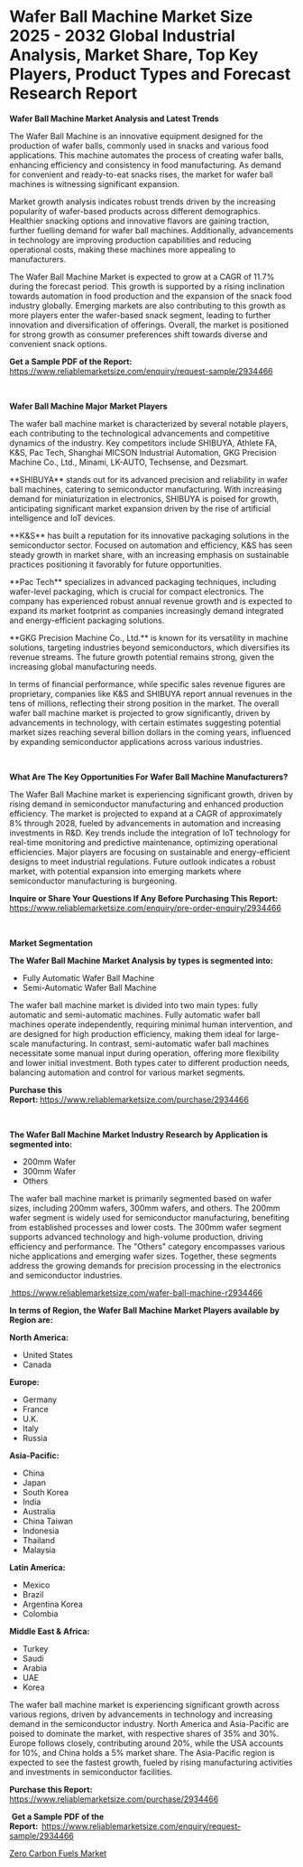 <p><h1>Wafer Ball Machine Market Size 2025 - 2032 Global Industrial Analysis, Market Share, Top Key Players, Product Types and Forecast Research Report</h1></p><p><strong>Wafer Ball Machine Market Analysis and Latest Trends</strong></p>
<p><p>The Wafer Ball Machine is an innovative equipment designed for the production of wafer balls, commonly used in snacks and various food applications. This machine automates the process of creating wafer balls, enhancing efficiency and consistency in food manufacturing. As demand for convenient and ready-to-eat snacks rises, the market for wafer ball machines is witnessing significant expansion.</p><p>Market growth analysis indicates robust trends driven by the increasing popularity of wafer-based products across different demographics. Healthier snacking options and innovative flavors are gaining traction, further fuelling demand for wafer ball machines. Additionally, advancements in technology are improving production capabilities and reducing operational costs, making these machines more appealing to manufacturers.</p><p>The Wafer Ball Machine Market is expected to grow at a CAGR of 11.7% during the forecast period. This growth is supported by a rising inclination towards automation in food production and the expansion of the snack food industry globally. Emerging markets are also contributing to this growth as more players enter the wafer-based snack segment, leading to further innovation and diversification of offerings. Overall, the market is positioned for strong growth as consumer preferences shift towards diverse and convenient snack options.</p></p>
<p><strong>Get a Sample PDF of the Report:&nbsp;</strong> <a href="https://www.reliablemarketsize.com/enquiry/request-sample/2934466?utm_campaign=2754&utm_medium=2&utm_source=Github&utm_content=ia&utm_term=13032025&utm_id=wafer-ball-machine">https://www.reliablemarketsize.com/enquiry/request-sample/2934466</a></p>
<p>&nbsp;</p>
<p><strong>Wafer Ball Machine Major Market Players</strong></p>
<p><p>The wafer ball machine market is characterized by several notable players, each contributing to the technological advancements and competitive dynamics of the industry. Key competitors include SHIBUYA, Athlete FA, K&S, Pac Tech, Shanghai MICSON Industrial Automation, GKG Precision Machine Co., Ltd., Minami, LK-AUTO, Techsense, and Dezsmart.</p><p>**SHIBUYA** stands out for its advanced precision and reliability in wafer ball machines, catering to semiconductor manufacturing. With increasing demand for miniaturization in electronics, SHIBUYA is poised for growth, anticipating significant market expansion driven by the rise of artificial intelligence and IoT devices.</p><p>**K&S** has built a reputation for its innovative packaging solutions in the semiconductor sector. Focused on automation and efficiency, K&S has seen steady growth in market share, with an increasing emphasis on sustainable practices positioning it favorably for future opportunities.</p><p>**Pac Tech** specializes in advanced packaging techniques, including wafer-level packaging, which is crucial for compact electronics. The company has experienced robust annual revenue growth and is expected to expand its market footprint as companies increasingly demand integrated and energy-efficient packaging solutions.</p><p>**GKG Precision Machine Co., Ltd.** is known for its versatility in machine solutions, targeting industries beyond semiconductors, which diversifies its revenue streams. The future growth potential remains strong, given the increasing global manufacturing needs.</p><p>In terms of financial performance, while specific sales revenue figures are proprietary, companies like K&S and SHIBUYA report annual revenues in the tens of millions, reflecting their strong position in the market. The overall wafer ball machine market is projected to grow significantly, driven by advancements in technology, with certain estimates suggesting potential market sizes reaching several billion dollars in the coming years, influenced by expanding semiconductor applications across various industries.</p></p>
<p>&nbsp;</p>
<p><strong>What Are The Key Opportunities For Wafer Ball Machine Manufacturers?</strong></p>
<p><p>The Wafer Ball Machine market is experiencing significant growth, driven by rising demand in semiconductor manufacturing and enhanced production efficiency. The market is projected to expand at a CAGR of approximately 8% through 2028, fueled by advancements in automation and increasing investments in R&D. Key trends include the integration of IoT technology for real-time monitoring and predictive maintenance, optimizing operational efficiencies. Major players are focusing on sustainable and energy-efficient designs to meet industrial regulations. Future outlook indicates a robust market, with potential expansion into emerging markets where semiconductor manufacturing is burgeoning.</p></p>
<p><strong>Inquire or Share Your Questions If Any Before Purchasing This Report:</strong> <a href="https://www.reliablemarketsize.com/enquiry/pre-order-enquiry/2934466?utm_campaign=2754&utm_medium=2&utm_source=Github&utm_content=ia&utm_term=13032025&utm_id=wafer-ball-machine">https://www.reliablemarketsize.com/enquiry/pre-order-enquiry/2934466</a></p>
<p>&nbsp;</p>
<p><strong>Market Segmentation</strong></p>
<p><strong>The Wafer Ball Machine Market Analysis by types is segmented into:</strong></p>
<p><ul><li>Fully Automatic Wafer Ball Machine</li><li>Semi-Automatic Wafer Ball Machine</li></ul></p>
<p><p>The wafer ball machine market is divided into two main types: fully automatic and semi-automatic machines. Fully automatic wafer ball machines operate independently, requiring minimal human intervention, and are designed for high production efficiency, making them ideal for large-scale manufacturing. In contrast, semi-automatic wafer ball machines necessitate some manual input during operation, offering more flexibility and lower initial investment. Both types cater to different production needs, balancing automation and control for various market segments.</p></p>
<p><strong>Purchase this Report:&nbsp;</strong><a href="https://www.reliablemarketsize.com/purchase/2934466?utm_campaign=2754&utm_medium=2&utm_source=Github&utm_content=ia&utm_term=13032025&utm_id=wafer-ball-machine">https://www.reliablemarketsize.com/purchase/2934466</a></p>
<p>&nbsp;</p>
<p><strong>The Wafer Ball Machine Market Industry Research by Application is segmented into:</strong></p>
<p><ul><li>200mm Wafer</li><li>300mm Wafer</li><li>Others</li></ul></p>
<p><p>The wafer ball machine market is primarily segmented based on wafer sizes, including 200mm wafers, 300mm wafers, and others. The 200mm wafer segment is widely used for semiconductor manufacturing, benefiting from established processes and lower costs. The 300mm wafer segment supports advanced technology and high-volume production, driving efficiency and performance. The "Others" category encompasses various niche applications and emerging wafer sizes. Together, these segments address the growing demands for precision processing in the electronics and semiconductor industries.</p></p>
<p><a href="https://www.reliablemarketsize.com/wafer-ball-machine-r2934466?utm_campaign=2754&utm_medium=2&utm_source=Github&utm_content=ia&utm_term=13032025&utm_id=wafer-ball-machine">&nbsp;https://www.reliablemarketsize.com/wafer-ball-machine-r2934466</a></p>
<p><strong>In terms of Region, the Wafer Ball Machine Market Players available by Region are:</strong></p>
<p>
    <p> <strong> North America: </strong>
        <ul>
            <li>United States</li>
            <li>Canada</li>
        </ul>
        </p> 
    <p> <strong> Europe: </strong>
        <ul>
            <li>Germany</li>
            <li>France</li>
            <li>U.K.</li>
            <li>Italy</li>
            <li>Russia</li>
        </ul>
        </p> 
    <p> <strong> Asia-Pacific: </strong>
        <ul>
            <li>China</li>
            <li>Japan</li>
            <li>South Korea</li>
            <li>India</li>
            <li>Australia</li>
            <li>China Taiwan</li>
            <li>Indonesia</li>
            <li>Thailand</li>
            <li>Malaysia</li>
        </ul>
        </p> 
    <p> <strong> Latin America: </strong>
        <ul>
            <li>Mexico</li>
            <li>Brazil</li>
            <li>Argentina Korea</li>
            <li>Colombia</li>
        </ul>
        </p> 
    <p> <strong> Middle East & Africa: </strong>
        <ul>
            <li>Turkey</li>
            <li>Saudi</li>
            <li>Arabia</li>
            <li>UAE</li>
            <li>Korea</li>
        </ul>
    </p>
    </p>
<p><p>The wafer ball machine market is experiencing significant growth across various regions, driven by advancements in technology and increasing demand in the semiconductor industry. North America and Asia-Pacific are poised to dominate the market, with respective shares of 35% and 30%. Europe follows closely, contributing around 20%, while the USA accounts for 10%, and China holds a 5% market share. The Asia-Pacific region is expected to see the fastest growth, fueled by rising manufacturing activities and investments in semiconductor facilities.</p></p>
<p><strong>Purchase this Report: </strong><a href="https://www.reliablemarketsize.com/purchase/2934466?utm_campaign=2754&utm_medium=2&utm_source=Github&utm_content=ia&utm_term=13032025&utm_id=wafer-ball-machine">https://www.reliablemarketsize.com/purchase/2934466</a></p>
<p>&nbsp;<strong>Get a Sample PDF of the Report:&nbsp;&nbsp;</strong><a href="https://www.reliablemarketsize.com/enquiry/request-sample/2934466?utm_campaign=2754&utm_medium=2&utm_source=Github&utm_content=ia&utm_term=13032025&utm_id=wafer-ball-machine">https://www.reliablemarketsize.com/enquiry/request-sample/2934466</a></p>
<p><strong></strong></p>
<p><p><a href="https://github.com/zupankocka/Market-Research-Report-List-1/blob/main/zero-carbon-fuels-market.md?utm_campaign=2754&utm_medium=2&utm_source=Github&utm_content=ia&utm_term=13032025&utm_id=wafer-ball-machine">Zero Carbon Fuels Market</a></p></p>